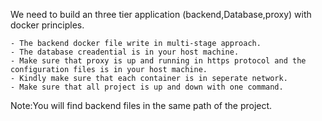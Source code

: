 We need to build an three tier application (backend,Database,proxy) with docker principles.


	- The backend docker file write in multi-stage approach.
	- The database creadential is in your host machine.
	- Make sure that proxy is up and running in https protocol and the configuration files is in your host machine.
	- Kindly make sure that each container is in seperate network.
	- Make sure that all project is up and down with one command.



Note:You will find backend files in the same path of the project.

